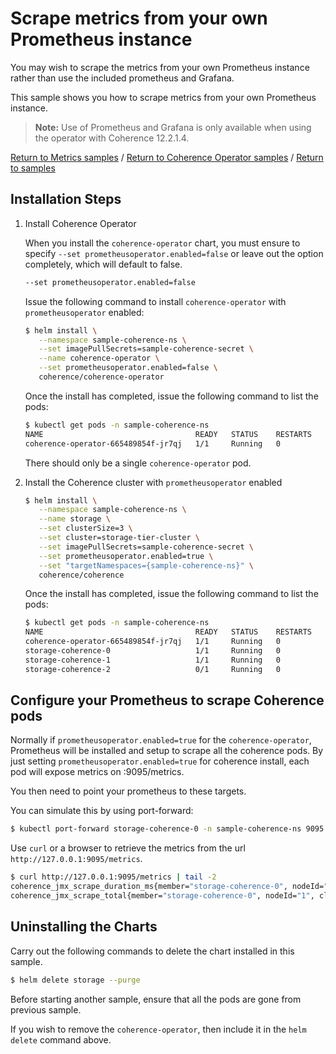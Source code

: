# Scrape metrics from your own Prometheus instance

You may wish to scrape the metrics from your own Prometheus instance rather than use the 
included prometheus and Grafana. 

This sample shows you how to scrape metrics from your own Prometheus instance.

> **Note:** Use of Prometheus and Grafana is only available when using the
> operator with Coherence 12.2.1.4.

[Return to Metrics samples](../) / [Return to Coherence Operator samples](../../) / [Return to samples](../../../README.md#list-of-samples)

## Installation Steps

1. Install Coherence Operator

   When you install the `coherence-operator` chart, you must ensure to specify `--set prometheusoperator.enabled=false`
   or leave out the option completely, which will default to false. 
  
   ```bash
   --set prometheusoperator.enabled=false
   ```

   Issue the following command to install `coherence-operator` with `prometheusoperator` enabled:
   
   ```bash
   $ helm install \
      --namespace sample-coherence-ns \
      --set imagePullSecrets=sample-coherence-secret \
      --name coherence-operator \
      --set prometheusoperator.enabled=false \
      coherence/coherence-operator
   ```
   
   Once the install has completed, issue the following command to list the pods:
   
   ```bash
   $ kubectl get pods -n sample-coherence-ns
   NAME                                  READY   STATUS    RESTARTS   AGE
   coherence-operator-665489854f-jr7qj   1/1     Running   0          9s
   ```
   
   There should only be a single `coherence-operator` pod.
   
1. Install the Coherence cluster with `prometheusoperator` enabled

   ```bash
   $ helm install \
      --namespace sample-coherence-ns \
      --name storage \
      --set clusterSize=3 \
      --set cluster=storage-tier-cluster \
      --set imagePullSecrets=sample-coherence-secret \
      --set prometheusoperator.enabled=true \
      --set "targetNamespaces={sample-coherence-ns}" \
      coherence/coherence
   ```
   
   Once the install has completed, issue the following command to list the pods:

   ```bash
   $ kubectl get pods -n sample-coherence-ns
   NAME                                  READY   STATUS    RESTARTS   AGE
   coherence-operator-665489854f-jr7qj   1/1     Running   0          3m
   storage-coherence-0                   1/1     Running   0          1m
   storage-coherence-1                   1/1     Running   0          1m
   storage-coherence-2                   0/1     Running   0          22s
   ```
 
## Configure your Prometheus to scrape Coherence pods

Normally if `prometheusoperator.enabled=true` for the `coherence-operator`, Prometheus will be installed and setup 
to scrape all the coherence pods. By just setting `prometheusoperator.enabled=true` for coherence install, 
each pod will expose metrics on :9095/metrics. 

You then need to point your prometheus to these targets. 

You can simulate this by using port-forward:

```bash
$ kubectl port-forward storage-coherence-0 -n sample-coherence-ns 9095:9095
```

Use `curl` or a browser to retrieve the metrics from the url `http://127.0.0.1:9095/metrics`.

```bash
$ curl http://127.0.0.1:9095/metrics | tail -2
coherence_jmx_scrape_duration_ms{member="storage-coherence-0", nodeId="1", cluster="storage-tier-cluster", site="coherence.sample-coherence-ns.svc.cluster.local", machine="docker-for-desktop", role="CoherenceServer"} 6
coherence_jmx_scrape_total{member="storage-coherence-0", nodeId="1", cluster="storage-tier-cluster", site="coherence.sample-coherence-ns.svc.cluster.local", machine="docker-for-desktop", role="CoherenceServer"} 1
```

## Uninstalling the Charts

Carry out the following commands to delete the chart installed in this sample.

```bash
$ helm delete storage --purge
```

Before starting another sample, ensure that all the pods are gone from previous sample.

If you wish to remove the `coherence-operator`, then include it in the `helm delete` command above.



